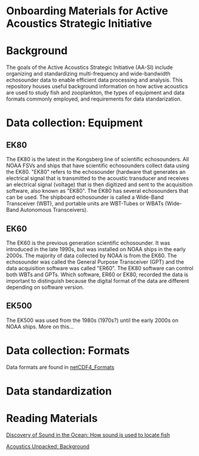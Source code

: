 # Onboarding Materials for Active Acoustics Strategic Initiative

# Background
The goals of the Active Acoustics Strategic Initiative (AA-SI) include organizing and standardizing multi-frequency and wide-bandwidth echosounder data to enable efficient data processing and analysis. This repository houses useful background information on how active acoustics are used to study fish and zooplankton, the types of equipment and data formats commonly employed, and requirements for data standarization. 

# Data collection: Equipment
## EK80  
The EK80 is the latest in the Kongsberg line of scientific echosounders. All NOAA FSVs and ships that have scientific echosounders collect data using the EK80. "EK80" refers to the echosounder (hardware that generates an electrical signal that is transmitted to the acoustic transducer and receives an electrical signal (voltage) that is then digitized and sent to the acquisition software, also known as "EK80". The EK80 has several echosounders that can be used. The shipboard echosounder is called a Wide-Band Transceiver (WBT), and portable units are WBT-Tubes or WBATs (Wide-Band Autonomous Transceivers).  

## EK60  
The EK60 is the previous generation scientific echosounder. It was introduced in the late 1990s, but was installed on NOAA ships in the early 2000s. The majority of data collected by NOAA is from the EK60. The echosounder was called the General Purpose Transceiver (GPT) and the data acquisition software was called "ER60". The EK80 software can control both WBTs and GPTs. Which software, ER60 or EK80, recorded the data is important to distinguish because the digital format of the data are different depending on software version.  

## EK500
The EK500 was used from the 1980s (1970s?) until the early 2000s on NOAA ships. More on this...   

# Data collection: Formats
Data formats are found in [netCDF4_Formats](https://github.com/nmfs-ost/AA-SI/tree/main/Onboarding/netCDF4_Formats)


# Data standardization

# Reading Materials
[Discovery of Sound in the Ocean: How sound is used to locate fish](https://dosits.org/people-and-sound/fishing/how-is-sound-used-to-locate-fish/)

[Acoustics Unpacked: Background](http://www2.dnr.cornell.edu/acoustics/AcousticBackground.html)

